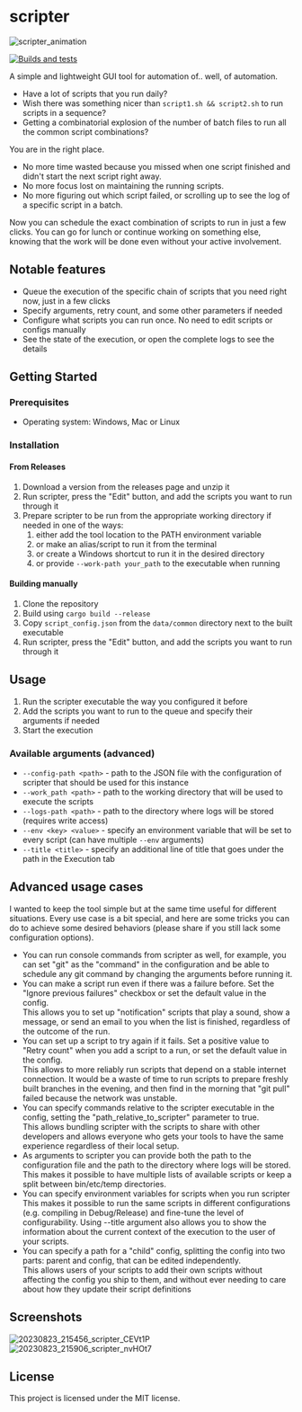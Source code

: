 # scripter
![scripter_animation](https://github.com/gameraccoon/scripter/assets/24990031/39a17a9e-0835-49a5-910e-62785a48ec98)

[![Builds and tests](https://github.com/gameraccoon/scripter/actions/workflows/rust.yml/badge.svg)](https://github.com/gameraccoon/scripter/actions/workflows/rust.yml)

A simple and lightweight GUI tool for automation of.. well, of automation.

- Have a lot of scripts that you run daily?  
- Wish there was something nicer than `script1.sh && script2.sh` to run scripts in a sequence?  
- Getting a combinatorial explosion of the number of batch files to run all the common script combinations?  

You are in the right place.

- No more time wasted because you missed when one script finished and didn't start the next script right away.  
- No more focus lost on maintaining the running scripts.  
- No more figuring out which script failed, or scrolling up to see the log of a specific script in a batch.  

Now you can schedule the exact combination of scripts to run in just a few clicks. You can go for lunch or continue working on something else, knowing that the work will be done even without your active involvement.  

## Notable features

- Queue the execution of the specific chain of scripts that you need right now, just in a few clicks
- Specify arguments, retry count, and some other parameters if needed
- Configure what scripts you can run once. No need to edit scripts or configs manually
- See the state of the execution, or open the complete logs to see the details

## Getting Started

### Prerequisites

- Operating system: Windows, Mac or Linux

### Installation

#### From Releases
1. Download a version from the releases page and unzip it
1. Run scripter, press the "Edit" button, and add the scripts you want to run through it
1. Prepare scripter to be run from the appropriate working directory if needed in one of the ways:
    1. either add the tool location to the PATH environment variable
    1. or make an alias/script to run it from the terminal
    1. or create a Windows shortcut to run it in the desired directory
    1. or provide `--work-path your_path` to the executable when running

#### Building manually

1. Clone the repository
1. Build using `cargo build --release`
2. Copy `script_config.json` from the `data/common` directory next to the built executable
3. Run scripter, press the "Edit" button, and add the scripts you want to run through it

## Usage

1. Run the scripter executable the way you configured it before
1. Add the scripts you want to run to the queue and specify their arguments if needed
1. Start the execution

### Available arguments (advanced)
- `--config-path <path>` - path to the JSON file with the configuration of scripter that should be used for this instance
- `--work_path <path>` - path to the working directory that will be used to execute the scripts
- `--logs-path <path>` - path to the directory where logs will be stored (requires write access)
- `--env <key> <value>` - specify an environment variable that will be set to every script (can have multiple `--env` arguments)
- `--title <title>` - specify an additional line of title that goes under the path in the Execution tab

## Advanced usage cases

I wanted to keep the tool simple but at the same time useful for different situations. Every use case is a bit special, and here are some tricks you can do to achieve some desired behaviors (please share if you still lack some configuration options).

- You can run console commands from scripter as well, for example, you can set "git" as the "command" in the configuration and be able to schedule any git command by changing the arguments before running it.
- You can make a script run even if there was a failure before. Set the "Ignore previous failures" checkbox or set the default value in the config.   
This allows you to set up "notification" scripts that play a sound, show a message, or send an email to you when the list is finished, regardless of the outcome of the run.
- You can set up a script to try again if it fails. Set a positive value to "Retry count" when you add a script to a run, or set the default value in the config.  
This allows to more reliably run scripts that depend on a stable internet connection. It would be a waste of time to run scripts to prepare freshly built branches in the evening, and then find in the morning that "git pull" failed because the network was unstable.
- You can specify commands relative to the scripter executable in the config, setting the "path_relative_to_scripter" parameter to true.  
This allows bundling scripter with the scripts to share with other developers and allows everyone who gets your tools to have the same experience regardless of their local setup.
- As arguments to scripter you can provide both the path to the configuration file and the path to the directory where logs will be stored.  
This makes it possible to have multiple lists of available scripts or keep a split between bin/etc/temp directories.
- You can specify environment variables for scripts when you run scripter  
This makes it possible to run the same scripts in different configurations (e.g. compiling in Debug/Release) and fine-tune the level of configurability. Using --title argument also allows you to show the information about the current context of the execution to the user of your scripts.
- You can specify a path for a "child" config, splitting the config into two parts: parent and config, that can be edited independently.  
This allows users of your scripts to add their own scripts without affecting the config you ship to them, and without ever needing to care about how they update their script definitions

## Screenshots
![20230823_215456_scripter_CEVt1P](https://github.com/gameraccoon/scripter/assets/24990031/2d5fc8e0-f4ae-4919-b108-bbd475f03a70)
![20230823_215906_scripter_nvHOt7](https://github.com/gameraccoon/scripter/assets/24990031/abcff320-c2c1-48d8-a4e8-86d3577164bc)

## License

This project is licensed under the MIT license.
